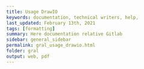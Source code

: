 ```yaml
---
title: Usage DrawIO
keywords: documentation, technical writers, help, 
last_updated: February 13th, 2021
tags: [formatting]
summary: Here documentation relative Gitlab
sidebar: general_sidebar
permalink: gral_usage_drawio.html
folder: gral
output: web, pdf
---
```


